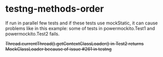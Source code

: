 # testng-methods-order

If run in parallel few tests and if these tests use mockStatic, it can cause problems like in this example:
some of tests in powermockito.Test1 and powermockito.Test2 fails.


~~Thread.currentThread().getContextClassLoader() in Test2 returns MockClassLoader because of issue #261 in testng~~
